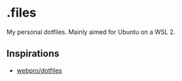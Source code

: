 # .files

My personal dotfiles. Mainly aimed for Ubuntu on a WSL 2. 

## Inspirations

- [webpro/dotfiles](https://github.com/webpro/dotfiles)
